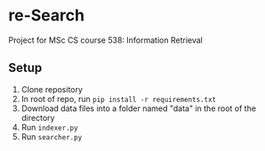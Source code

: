 # re-Search

Project for MSc CS course 538: Information Retrieval

## Setup

1) Clone repository
2) In root of repo, run `pip install -r requirements.txt`
3) Download data files into a folder named "data" in the root of the directory
4) Run `indexer.py`
5) Run `searcher.py`
